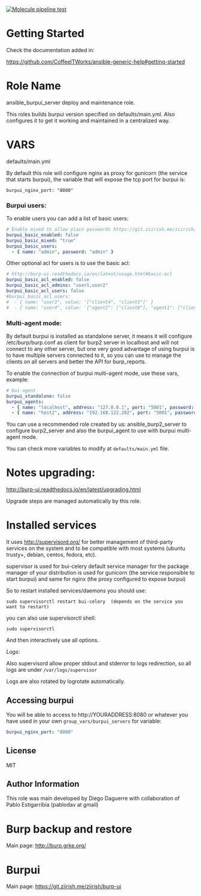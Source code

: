 [![Molecule pipeline test](https://github.com/CoffeeITWorks/ansible_burpui_server/actions/workflows/molecule-test.yml/badge.svg)](https://github.com/CoffeeITWorks/ansible_burpui_server/actions/workflows/molecule-test.yml)

Getting Started
================

Check the documentation added in: 

https://github.com/CoffeeITWorks/ansible-generic-help#getting-started


Role Name
=========

ansible_burpui_server deploy and maintenance role.

This roles builds burpui version specified on defaults/main.yml. 
Also configures it to get it working and maintained in a centralized way.

VARS
====

defaults/main.yml

By default this role will configure nginx as proxy for gunicorn (the service that starts burpui), the variable that will expose the tcp port for burpui is: 

    burpui_nginx_port: "8080"

### Burpui users:
    
To enable users you can add a list of basic users: 

```yaml
# Enable mixed to allow plain passwords https://git.ziirish.me/ziirish/burp-ui/issues/177#note_1794
burpui_basic_enabled: false
burpui_basic_mixed: "true"
burpui_basic_users:
  - { name: "admin", password: "admin" }
```

Other optional acl for users is to use the basic acl: 

```yaml
# http://burp-ui.readthedocs.io/en/latest/usage.html#basic-acl
burpui_basic_acl_enabled: false
burpui_basic_acl_admins: "user1,user2"
burpui_basic_acl_users: false
#burpui_basic_acl_users:
#  - { name: "user3", value: '["client4", "client5"]' }
#  - { name: "user4", value: '{"agent2": ["client8"], "agent1": ["client6", "client7"]}' }
```

### Multi-agent mode: 

By default burpui is installed as standalone server, it means it will configure /etc/burp/burp.conf as client for burp2 server in localhost and will not connect to any other server, but one very good advantage of using burpui is to have multiple servers connected to it, so you can use to manage the clients on all servers and better the API for burp_reports.

To enable the connection of burpui multi-agent mode, use these vars, example: 

```yaml
# bui-agent
burpui_standalone: false
burpui_agents:
  - { name: "localhost", address: "127.0.0.1", port: "5001", password: "password", ssl: "false" }
  - { name: "host2", address: "192.168.122.202", port: "5001", password: "password", ssl: "false" }
```

You can use a recommended role created by us: ansible_burp2_server to configure burp2_server and also the burpui_agent to use with burpui multi-agent mode. 

You can check more variables to modify at `defaults/main.yml` file.


Notes upgrading:
================

http://burp-ui.readthedocs.io/en/latest/upgrading.html

Upgrade steps are managed automatically by this role. 


Installed services
==================

It uses http://supervisord.org/ for better management of third-party  services on the system and to be compatible with most systems (ubuntu trusty+, debian, centos, fedora, etc).

supervisor is used for bui-celery
default service manager for the package manager of your distribution is used for gunicorn (the service responsible to start burpui) and same for nginx (the proxy configured to expose burpui)

So to restart installed services/daemons you should use: 

    sudo supervisorctl restart bui-celery  (depends on the service you want to restart)

you can also use supervisorctl shell:

    sudo supervisorctl

And then interactively use all options.

*Logs:*

Also supervisord allow proper stdout and stderror to logs redirection, so all logs are under `/var/logs/supervisor`

Logs are also rotated by logrotate automatically.

Accessing burpui
----------------

You will be able to access to http://YOURADDRESS:8080 or whatever you have used in your own `group_vars/burpui_servers` for variable: 

```yaml
burpui_nginx_port: "8080"
```

License
-------

MIT

Author Information
------------------

This role was main developed by Diego Daguerre with collaboration of Pablo Estigarribia (pablodav at gmail)

Burp backup and restore
=======================

Main page: http://burp.grke.org/

Burpui
======

Main page: https://git.ziirish.me/ziirish/burp-ui

